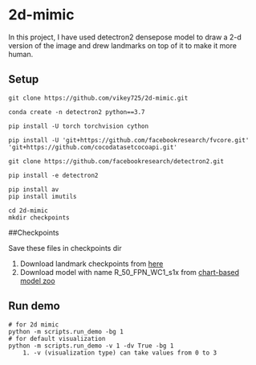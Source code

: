 # 2d-mimic

In this project, I have used detectron2 densepose model to draw a 2-d version of
the image and drew landmarks on top of it to make it more human.

## Setup
```
git clone https://github.com/vikey725/2d-mimic.git

conda create -n detectron2 python==3.7

pip install -U torch torchvision cython

pip install -U 'git+https://github.com/facebookresearch/fvcore.git' 
'git+https://github.com/cocodatasetcocoapi.git'

git clone https://github.com/facebookresearch/detectron2.git

pip install -e detectron2

pip install av
pip install imutils

cd 2d-mimic
mkdir checkpoints
```

##Checkpoints

Save these files in checkpoints dir
1. Download landmark checkpoints from [here](dlib.net/files/shape_predictor_68_face_landmarks.dat.bz2)
2. Download model with name R_50_FPN_WC1_s1x from [chart-based model zoo](https://github.com/facebookresearch/detectron2/blob/master/projects/DensePose/doc/DENSEPOSE_IUV.md#ModelZoo)

## Run demo
```
# for 2d mimic
python -m scripts.run_demo -bg 1
# for default visualization 
python -m scripts.run_demo -v 1 -dv True -bg 1 
    1. -v (visualization type) can take values from 0 to 3
    
```




